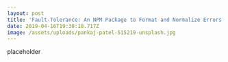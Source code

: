```yaml
---
layout: post
title: 'Fault-Tolerance: An NPM Package to Format and Normalize Errors'
date: 2019-04-16T19:30:18.717Z
image: /assets/uploads/pankaj-patel-515219-unsplash.jpg
---
```

placeholder

